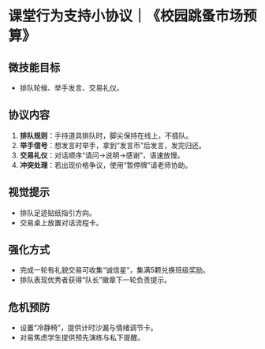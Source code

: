 # 课堂行为支持小协议｜《校园跳蚤市场预算》

## 微技能目标
- 排队轮候、举手发言、交易礼仪。

## 协议内容
1. **排队规则**：手持道具排队时，脚尖保持在线上，不插队。
2. **举手信号**：想发言时举手，拿到“发言币”后发言，发完归还。
3. **交易礼仪**：对话顺序“请问→说明→感谢”，语速放慢。
4. **冲突处理**：若出现价格争议，使用“暂停牌”请老师协助。

## 视觉提示
- 排队足迹贴纸指引方向。
- 交易桌上放置对话流程卡。

## 强化方式
- 完成一轮有礼貌交易可收集“诚信星”，集满5颗兑换班级奖励。
- 排队表现优秀者获得“队长”徽章下一轮负责提示。

## 危机预防
- 设置“冷静椅”，提供计时沙漏与情绪调节卡。
- 对易焦虑学生提供预先演练与私下提醒。
